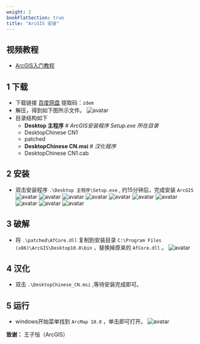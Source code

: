 ```yaml
---
weight: 2
bookFlatSection: true
title: "ArcGIS 安装"
---
```


## 视频教程

- [ArcGIS入门教程](https://www.bilibili.com/video/BV1oE41137vm/?share_source=copy_web&vd_source=a6427384848e8aaa4034a801f47d4fb2&t=0)

## 1 下载
- 下载链接 [百度网盘](https://pan.baidu.com/s/1Z3BblT2wQYlHv17lza0r7Q?pwd=zdem) 提取码：`zdem` 
- 解压，得到如下图所示文件。
	![avatar](01.PNG)
- 目录结构如下
	+ **Desktop 主程序** # *ArcGIS安装程序 Setup.exe 所在目录*
	+ DesktopChinese CN1
	+ patched
	+ **DesktopChinese CN.msi** # *汉化程序*
	+ DesktopChinese CN1.cab

## 2 安装
- 双击安装程序 `.\Desktop 主程序\Setup.exe` , 约15分钟后，完成安装 `ArcGIS`
	![avatar](02.png)
	![avatar](03.png)
	![avatar](04.png)
	![avatar](05.png)
	![avatar](06.png)
	![avatar](07.png)
	![avatar](08.png)
	![avatar](09.png)
	![avatar](10.png)
	![avatar](11.png)
 
## 3 破解  
- 将 `.\patched\AfCore.dll` 复制到安装目录 `C:\Program Files (x86)\ArcGIS\Desktop10.8\bin` ，替换掉原来的 `AfCore.dll` 。
	![avatar](12.png)
    
## 4 汉化
- 双击 `.\DesktopChinese_CN.msi` ,等待安装完成即可。

## 5 运行

- windows开始菜单找到 `ArcMap 10.8` ，单击即可打开。 
   ![avatar](13.png)


**致谢：** 王子恒（ArcGIS）